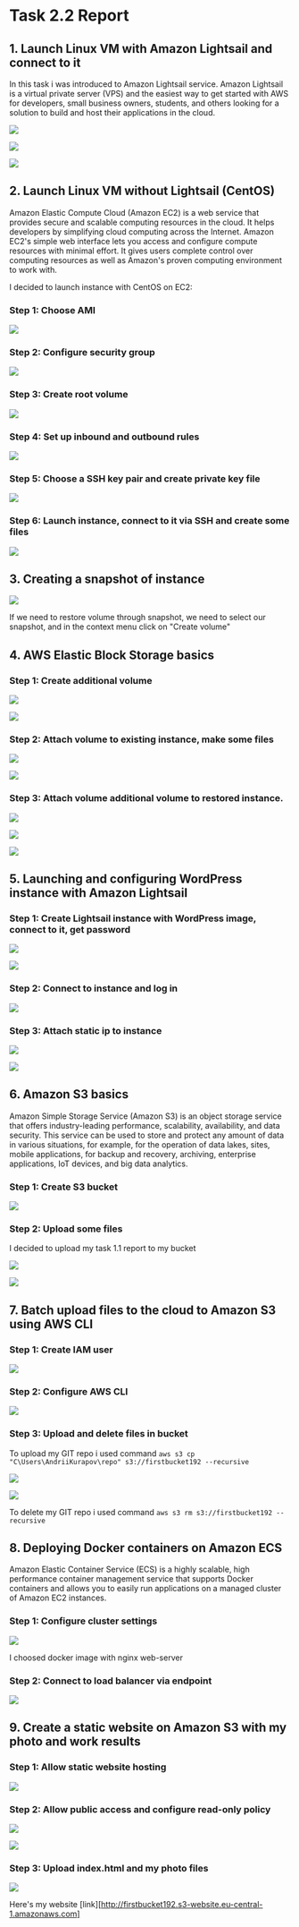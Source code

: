 # Task 2.2 Report
## 1. Launch Linux VM with Amazon Lightsail and connect to it
In this task i was introduced to Amazon Lightsail service.
Amazon Lightsail is a virtual private server (VPS) and the easiest way to get started with AWS for developers, small business owners, students, and others looking for a solution to build and host their applications in the cloud.

![](Screenshots/Screen1.png)

![](Screenshots/Screen2.png)

![](Screenshots/Screen3.png)
## 2. Launch Linux VM without Lightsail (CentOS)
Amazon Elastic Compute Cloud (Amazon EC2) is a web service that provides secure and scalable computing resources in the cloud. It helps developers by simplifying cloud computing across the Internet. Amazon EC2's simple web interface lets you access and configure compute resources with minimal effort. It gives users complete control over computing resources as well as Amazon's proven computing environment to work with.

I decided to launch instance with CentOS on EC2:
### Step 1: Choose AMI
 
![](Screenshots/Screen4.png)
### Step 2: Configure security group

![](Screenshots/Screen5.png)
### Step 3: Create root volume
 
![](Screenshots/Screen6.png)
### Step 4: Set up inbound and outbound rules

![](Screenshots/Screen7.png)
### Step 5: Choose a SSH key pair and create private key file

![](Screenshots/Screen8.png)
### Step 6: Launch instance, connect to it via SSH and create some files

![](Screenshots/Screen10.png) 
## 3. Creating a snapshot of instance

![](Screenshots/Screen12.png)

If we need to restore volume through snapshot, we need to select our snapshot, and in the context menu click on "Create volume" 
## 4. AWS Elastic Block Storage basics
### Step 1: Create additional volume

![](Screenshots/Screen13.png)

![](Screenshots/Screen14.png)
### Step 2: Attach volume to existing instance, make some files

![](Screenshots/Screen15.png)

![](Screenshots/Screen16.png)
### Step 3: Attach volume additional volume to restored instance.

![](Screenshots/Screen18.png)

![](Screenshots/Screen17.png)

![](Screenshots/Screen19.png) 
## 5. Launching and configuring WordPress instance with Amazon Lightsail
### Step 1: Create Lightsail instance with WordPress image, connect to it, get password
![](Screenshots/Screen22.png)

![](Screenshots/Screen20.png)
### Step 2: Connect to instance and log in
![](Screenshots/Screen21.png)
### Step 3: Attach static ip to instance
![](Screenshots/Screen23.png)

![](Screenshots/Screen24.png)
## 6. Amazon S3 basics
Amazon Simple Storage Service (Amazon S3) is an object storage service that offers industry-leading performance, scalability, availability, and data security. This service can be used to store and protect any amount of data in various situations, for example, for the operation of data lakes, sites, mobile applications, for backup and recovery, archiving, enterprise applications, IoT devices, and big data analytics.
### Step 1: Create S3 bucket
![](Screenshots/Screen25.png)
### Step 2: Upload some files
I decided to upload my task 1.1 report to my bucket

![](Screenshots/Screen26.png)

![](Screenshots/Screen27.png)
## 7. Batch upload files to the cloud to Amazon S3 using AWS CLI
### Step 1: Create IAM user
![](Screenshots/Screen28.png)
### Step 2: Configure AWS CLI
![](Screenshots/Screen29.png)
### Step 3: Upload and delete files in bucket
To upload my GIT repo i used command `aws s3 cp "C\Users\AndriiKurapov\repo" s3://firstbucket192 --recursive`

![](Screenshots/Screen30.png)

![](Screenshots/Screen31.png)

To delete my GIT repo i used command `aws s3 rm s3://firstbucket192 --recursive`
## 8. Deploying Docker containers on Amazon ECS
Amazon Elastic Container Service (ECS) is a highly scalable, high performance container management service that supports Docker containers and allows you to easily run applications on a managed cluster of Amazon EC2 instances.
### Step 1: Configure cluster settings
![](Screenshots/Screen32)

I choosed docker image with nginx web-server
### Step 2: Connect to load balancer via endpoint
![](Screenshots/Screen33)
## 9. Create a static website on Amazon S3 with my photo and work results
### Step 1: Allow static website hosting
![](Screenshots/Screen38)
### Step 2: Allow public access and configure read-only policy
![](Screenshots/Screen35)

![](Screenshots/Screen36)
### Step 3: Upload index.html and my photo files
![](Screenshots/Screen37)

Here's my website [link][http://firstbucket192.s3-website.eu-central-1.amazonaws.com]
